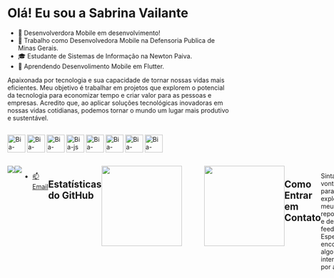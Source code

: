 # Olá! Eu sou a Sabrina Vailante 

- 🌱 Desenvolverdora Mobile em desenvolvimento!
- 💼 Trabalho como Desenvolvedora Mobile na Defensoria Publica de Minas Gerais. 
- 🎓 Estudante de Sistemas de Informação na Newton Paiva.
- 📖 Aprendendo Desenvolimento Mobile em Flutter. 

Apaixonada por tecnologia e sua capacidade de tornar nossas vidas mais eficientes. Meu objetivo é trabalhar em projetos que explorem o potencial da tecnologia para economizar tempo e criar valor para as pessoas e empresas. Acredito que, ao aplicar soluções tecnológicas inovadoras em nossas vidas cotidianas, podemos tornar o mundo um lugar mais produtivo e sustentável.

##

<div>
 <img align="center" alt="Bia-java" heigth="30" width="40" src="https://cdn.jsdelivr.net/gh/devicons/devicon/icons/java/java-original.svg" />
 <img align="center" alt="Bia-html" heigth="30" width="40" src="https://cdn.jsdelivr.net/gh/devicons/devicon/icons/html5/html5-original.svg" />
 <img align="center" alt="Bia-css" heigth="30" width="40" src="https://cdn.jsdelivr.net/gh/devicons/devicon/icons/css3/css3-original.svg" />
 <img align="center" alt="Bia-js" heigth="30" width="40" src="https://cdn.jsdelivr.net/gh/devicons/devicon/icons/javascript/javascript-original.svg" />
 <img align="center" alt="Bia-vue" heigth="30" width="40" src="https://cdn.jsdelivr.net/gh/devicons/devicon/icons/vuejs/vuejs-original.svg" />
 <img align="center" alt="Bia-postgres" heigth="30" width="40" src="https://cdn.jsdelivr.net/gh/devicons/devicon/icons/postgresql/postgresql-original.svg" />          
 <img align="center" alt="Bia-dart" heigth="30" width="40" src="https://cdn.jsdelivr.net/gh/devicons/devicon/icons/dart/dart-original.svg" />
 <img align="center" alt="Bia-flutter" heigth="30" width="40" src="https://cdn.jsdelivr.net/gh/devicons/devicon/icons/flutter/flutter-original.svg" />        
 </div> 
 
 ##  
<div style="display: flex;">
  <a href="https://www.linkedin.com/in/sabrina-vailante/" target=_blank"><img src="https://img.shields.io/badge/LinkedIn-0077B5?style=for-the-badge&logo=linkedin&logoColor=white" target="_blank"/>
  <a href="https://www.instagram.com/sabrinavailante/" target=_blank"><img src="https://img.shields.io/badge/Instagram-E4405F?style=for-the-badge&logo=instagram&logoColor=white target="_blank"/>

  - 📫 [Email](mailto:sabrinavailante@hotmail.com) 


## Estatísticas do GitHub

<div style="display: flex;">
  <img style="margin-right: 50px;" height="180" src="https://github-readme-stats.vercel.app/api?username=SabrinaVailante&show_icons=true&theme=dracula" />
  <img height="180" src="https://github-readme-stats.vercel.app/api/top-langs/?username=SabrinaVailante&layout=compact&show_icons=true&theme=dracula" />
</div>


 

## Como Entrar em Contato






  

  Sinta-se à vontade para explorar meus repositórios e deixar feedback.
  Espero que encontre algo interessante por aqui! 😊
